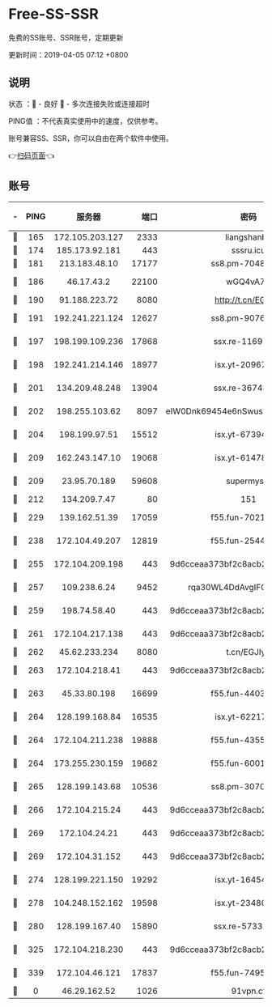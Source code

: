 # Free-SS-SSR

免费的SS账号、SSR账号，定期更新

更新时间：2019-04-05 07:12 +0800

## 说明

状态     ：🙂 - 良好 🙁 - 多次连接失败或连接超时

PING值   ：不代表真实使用中的速度，仅供参考。

账号兼容SS、SSR，你可以自由在两个软件中使用。

👉[扫码页面](https://liesauer.github.io/Free-SS-SSR/)👈

## 账号

|-|PING|服务器|端口|密码|加密方式|区域|
|:----:|:----:|:-----:|-----:|:----:|:----:|:----:|
|🙂|165|172.105.203.127|2333|liangshanbo|chacha20|JP|
|🙂|174|185.173.92.181|443|sssru.icu|rc4-md5|RU|
|🙂|181|213.183.48.10|17177|ss8.pm-70485550|rc4-md5|RU|
|🙂|186|46.17.43.2|22100|wGQ4vA7D|aes-256-gcm|RU|
|🙂|190|91.188.223.72|8080|http://t.cn/EGJIyrl|rc4-md5|RU|
|🙂|191|192.241.221.124|12627|ss8.pm-90761308|aes-256-cfb|US|
|🙂|197|198.199.109.236|17868|ssx.re-11691395|aes-256-cfb|US|
|🙂|198|192.241.214.146|18977|isx.yt-20967383|aes-256-cfb|US|
|🙂|201|134.209.48.248|13904|ssx.re-36743043|aes-256-cfb|US|
|🙂|202|198.255.103.62|8097|eIW0Dnk69454e6nSwuspv9DmS201tQ0D|aes-256-cfb|US|
|🙂|204|198.199.97.51|15512|isx.yt-67394255|aes-256-cfb|US|
|🙂|209|162.243.147.10|19068|isx.yt-61478887|aes-256-cfb|US|
|🙂|209|23.95.70.189|59608|supermyssr|chacha20-ietf|US|
|🙂|212|134.209.7.47|80|151|chacha20|US|
|🙂|229|139.162.51.39|17059|f55.fun-70212251|aes-256-cfb|SG|
|🙂|238|172.104.49.207|12819|f55.fun-25442615|aes-256-cfb|SG|
|🙂|255|172.104.209.198|443|9d6cceaa373bf2c8acb22e60b6a58be6|aes-256-cfb|US|
|🙂|257|109.238.6.24|9452|rqa30WL4DdAvgIFG6Fs3znzTa|aes-256-cfb|FR|
|🙂|259|198.74.58.40|443|9d6cceaa373bf2c8acb22e60b6a58be6|aes-256-cfb|US|
|🙂|261|172.104.217.138|443|9d6cceaa373bf2c8acb22e60b6a58be6|aes-256-cfb|US|
|🙂|262|45.62.233.234|8080|t.cn/EGJIyrl|rc4-md5|CA|
|🙂|263|172.104.218.41|443|9d6cceaa373bf2c8acb22e60b6a58be6|aes-256-cfb|US|
|🙂|263|45.33.80.198|16699|f55.fun-44032536|aes-256-cfb|US|
|🙂|264|128.199.168.84|16535|isx.yt-62217895|aes-256-cfb|SG|
|🙂|264|172.104.211.238|19888|f55.fun-43554596|aes-256-cfb|US|
|🙂|264|173.255.230.159|19682|f55.fun-60016732|aes-256-cfb|US|
|🙂|265|128.199.143.68|10536|ss8.pm-30707550|aes-256-cfb|SG|
|🙂|266|172.104.215.24|443|9d6cceaa373bf2c8acb22e60b6a58be6|aes-256-cfb|US|
|🙂|269|172.104.24.21|443|9d6cceaa373bf2c8acb22e60b6a58be6|aes-256-cfb|US|
|🙂|269|172.104.31.152|443|9d6cceaa373bf2c8acb22e60b6a58be6|aes-256-cfb|US|
|🙂|274|128.199.221.150|19292|isx.yt-16454453|aes-256-cfb|SG|
|🙂|278|104.248.152.162|19598|isx.yt-23480328|aes-256-cfb|SG|
|🙂|280|128.199.167.40|15890|ssx.re-57331403|aes-256-cfb|SG|
|🙂|325|172.104.218.230|443|9d6cceaa373bf2c8acb22e60b6a58be6|aes-256-cfb|US|
|🙂|339|172.104.46.121|17837|f55.fun-74959561|aes-256-cfb|SG|
|🙁|0|46.29.162.52|1026|91vpn.cf|rc4-md5|RU|
